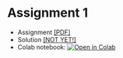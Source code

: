 # Assignment 1

* Assignment [[PDF]]()
* Solution [[NOT YET!]]()
* Colab notebook: [![Open in Colab](https://colab.research.google.com/assets/colab-badge.svg)]()
